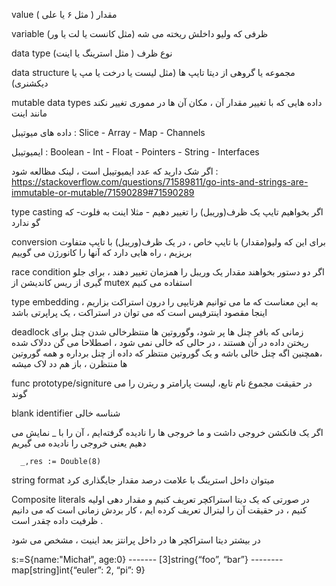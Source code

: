 value مقدار ( مثل ۶ یا علی )

variable ظرفی که ولیو داخلش ریخته می شه (مثل کانست یا لت یا ور)

data type نوع ظرف ( مثل استرینگ یا اینت)

data structure مجموعه یا گروهی از دیتا تایپ ها (مثل لیست یا درخت یا مپ یا دیکشنری)

mutable data types  داده هایی که با تغییر مقدار آن ، مکان آن ها در مموری  تغییر نکند مانند اینت 

داده های میوتیبل : 
Slice - Array - Map - Channels 

ایمیوتیبل : 
Boolean - Int - Float - Pointers - String - Interfaces

اگر شک دارید که عدد ایمیوتیبل است ، لینک مظالعه شود : 
https://stackoverflow.com/questions/71589811/go-ints-and-strings-are-immutable-or-mutable/71590289#71590289


type casting اگر بخواهیم تایپ یک ظرف(وریبل) را تغییر دهیم - مثلا اینت به فلوت- که گو ندارد

conversion برای این که ولیو(مقدار) با تایپ خاص ، در یک ظرف(وریبل) با تایپ متفاوت بریزیم ، راه هایی دارد که آنها را کانورژن می گوییم

race condition اگر دو دستور بخواهند مقدار یک وریبل را همزمان تغییر دهند ، برای جلو گیری از ریس کاندیشن از mutex استفاده می کنیم

type embedding به این معناست که ما می توانیم هرتایپی را درون استراکت بزاریم ، اینجا مقصود اینترفیس است که می توان در استراکت ، یک پراپرتی باشد

deadlock زمانی که بافر چنل ها پر شود، وگوروتین ها منتظرخالی شدن چنل برای ریختن داده در آن هستند ، در حالی که خالی نمی شود ، اصطلاحا می گن ددلاک شده ،همچنین اگه چنل خالی باشه و یک گوروتین منتظر که داده از چنل برداره و همه گوروتین ها منتظرن ، باز هم دد لاک میشه


func prototype/signiture در حقیقت مجموع نام تابع، لیست پارامتر و ریترن را می گوند


blank identifier    شناسه خالی

اگر یک فانکشن  خروجی داشت و ما خروجی ها را نادیده گرفته‌ایم ، آن را با  _  نمایش می دهیم یعنی خروجی را نادیده می گیریم

      _,res := Double(8)


string format  میتوان داخل استرینگ با علامت درصد مقدار جایگذاری کرد

Composite literals در صورتی که یک دیتا استراکچر تعریف کنیم و مقدار دهی اولیه کنیم ، در حقیقت آن را لیترال تعریف کرده ایم ، کار بردش زمانی است که می دانیم ظرفیت داده چقدر است .

در بیشتر دیتا استراکچر ها در داخل پرانتز بعد اینیت ، مشخص می شود

s:=S{name:"Michał", age:0}  -------  [3]string{“foo”, “bar”} --------  map[string]int{“euler”: 2, “pi”: 9}
